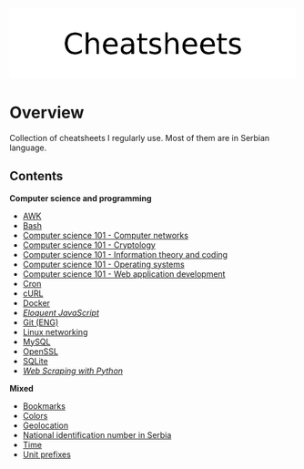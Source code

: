 <p align="center">
	<img src="assets/logo.png" alt="Cheatsheets">
</p>

# Overview

Collection of cheatsheets I regularly use. Most of them are in Serbian language. 

## Contents

**Computer science and programming**

- [AWK](cheatsheets/awk/)
- [Bash](cheatsheets/bash/)
- [Computer science 101 - Computer networks](cheatsheets/compsci/computer_networks/)
- [Computer science 101 - Cryptology](cheatsheets/compsci/cryptology/)
- [Computer science 101 - Information theory and coding](cheatsheets/compsci/information_theory/)
- [Computer science 101 - Operating systems](cheatsheets/compsci/operating_systems/)
- [Computer science 101 - Web application development](cheatsheets/compsci/web_application_development.md)
- [Cron](cheatsheets/crontab.md)
- [cURL](cheatsheets/curl.md)
- [Docker](cheatsheets/docker/)
- [*Eloquent JavaScript*](cheatsheets/ejs/)
- [Git (ENG)](cheatsheets/git.md)
- [Linux networking](cheatsheets/linux_networking.md)
- [MySQL](cheatsheets/mysql/)
- [OpenSSL](cheatsheets/openssl/)
- [SQLite](cheatsheets/sqlite/)
- [*Web Scraping with Python*](cheatsheets/web_scraping_with_python.md)

**Mixed**

- [Bookmarks](cheatsheets/misc/bookmarks.md)
- [Colors](cheatsheets/misc/colors.md)
- [Geolocation](cheatsheets/misc/geolocation.md)
- [National identification number in Serbia](cheatsheets/misc/jmbg.md)
- [Time](cheatsheets/misc/time.md)
- [Unit prefixes](cheatsheets/misc/unit_prefixes.md)
